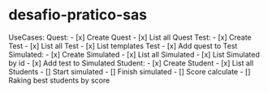 # desafio-pratico-sas


UseCases: 
  Quest: 
    - [x] Create Quest
    - [x] List all Quest
  Test:
    - [x] Create Test
    - [x] List all Test
    - [x] List templates Test
    - [x] Add quest to Test
  Simulated: 
    - [x] Create Simulated
    - [x] List all Simulated
    - [x] List Simulated by id
    - [x] Add test to Simulated
   Student:
    - [x] Create Student
    - [x] List all Students
    - [] Start simulated
    - [] Finish simulated
    - [] Score calculate
    - [] Raking best students by score
  
